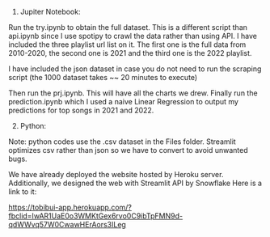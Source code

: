 1. Jupiter Notebook:

Run the try.ipynb to obtain the full dataset. This is a different script than api.ipynb since I use spotipy to crawl the data rather than using API. I have included the three playlist url list on it. The first one is the full data from 2010-2020, the second one is 2021 and the third one is the 2022 playlist. 

I have included the json dataset in case you do not need to run the scraping script (the 1000 dataset takes ~~ 20 minutes to execute)

Then run the prj.ipynb. This will have all the charts we drew. Finally run the prediction.ipynb which I used a naive Linear Regression to output my predictions for top songs in 2021 and 2022. 

2. Python:

Note: python codes use the .csv dataset in the Files folder. Streamlit optimizes csv rather than json so we have to convert to avoid unwanted bugs.

We have already deployed the website hosted by Heroku server. Additionally, we designed the web with Streamlit API by Snowflake Here is a link to it:

https://tobibui-app.herokuapp.com/?fbclid=IwAR1UaE0o3WMKtGex6rvo0C9ibTpFMN9d-qdWWvq57W0CwawHErAors3ILeg
